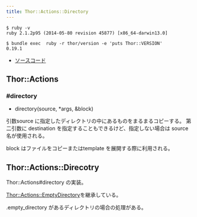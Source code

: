 ```yaml
---
title: Thor::Actions::Directory
---
```


```
$ ruby -v
ruby 2.1.2p95 (2014-05-80 revision 45877) [x86_64-darwin13.0]
```

```
$ bundle exec  ruby -r thor/version -e 'puts Thor::VERSION'
0.19.1
```

* [ソースコード](https://github.com/erikhuda/thor/blob/v0.19.1/lib/thor/actions/directory.rb)

Thor::Actions
---

### #directory

* directory(source, *args, &block)

引数source に指定したディレクトリの中にあるものをまるまるコピーする。
第二引数に destination を指定することもできるけど、指定しない場合は source 名が使用される。

block はファイルをコピーまたはtemplate を展開する際に利用される。

Thor::Actions::Direcotry
---

Thor::Actions#directory の実装。

[Thor::Actions::EmptyDirectory](/thor/actions/empty_directory)を継承している。

.empty_directory があるディレクトリの場合の処理がある。
